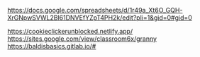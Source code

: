 https://docs.google.com/spreadsheets/d/1r49a_Xt6O_GQH-XrGNpwSVWL2Bl61DNVEfYZpT4PH2k/edit?pli=1&gid=0#gid=0


https://cookieclickerunblocked.netlify.app/		
https://sites.google.com/view/classroom6x/granny		
https://baldisbasics.gitlab.io/#		
